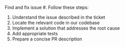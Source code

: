 Find and fix issue #. Follow these steps:
1. Understand the issue described in the ticket
2. Locate the relevant code in our codebase
3. Implement a solution that addresses the root cause
4. Add appropriate tests
5. Prepare a concise PR description
